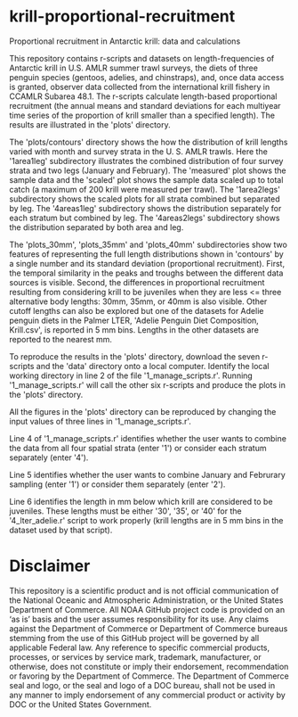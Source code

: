 # krill-proportional-recruitment
Proportional recruitment in Antarctic krill: data and calculations

This repository contains r-scripts and datasets on length-frequencies of Antarctic krill in U.S. AMLR summer trawl surveys, the diets of three penguin species (gentoos, adelies, and chinstraps), and, once data access is granted, observer data collected from the international krill fishery in CCAMLR Subarea 48.1. The r-scripts calculate length-based proportional recruitment (the annual means and standard deviations for each multiyear time series of the proportion of krill smaller than a specified length). The results are illustrated in the 'plots' directory.

The 'plots/contours' directory shows the how the distribution of krill lengths varied with month and survey strata in the U. S. AMLR trawls. Here the '1area1leg' subdirectory illustrates the combined distribution of four survey strata and two legs (January and February). The 'measured' plot shows the sample data and the 'scaled' plot shows the sample data scaled up to total catch (a maximum of 200 krill were measured per trawl). The '1area2legs' subdirectory shows the scaled plots for all strata combined but separated by leg. The '4areas1leg' subdirectory shows the distribution separately for each stratum but combined by leg. The '4areas2legs' subdirectory shows the distribution separated by both area and leg.

The 'plots_30mm', 'plots_35mm' and 'plots_40mm' subdirectories show two features of representing the full length distributions shown in 'contours' by a single number and its standard deviation (proportional recruitment). First, the temporal similarity in the peaks and troughs between the different data sources is visible. Second, the differences in proportional recruitment resulting from considering krill to be juveniles when they are less <= three alternative body lengths: 30mm, 35mm, or 40mm is also visible. Other cutoff lengths can also be explored but one of the datasets for Adelie penguin diets in the Palmer LTER, 'Adelie Penguin Diet Composition, Krill.csv', is reported in 5 mm bins. Lengths in the other datasets are reported to the nearest mm.

To reproduce the results in the 'plots' directory, download the seven r-scripts and the 'data' directory onto a local computer. Identify the local working directory in line 2 of the file '1_manage_scripts.r'. Running '1_manage_scripts.r' will call the other six r-scripts and produce the plots in the 'plots' directory.

All the figures in the 'plots' directory can be reproduced by changing the input values of three lines in '1_manage_scripts.r'.

Line 4 of '1_manage_scripts.r' identifies whether the user wants to combine the data from all four spatial strata (enter '1') or consider each stratum separately (enter '4').

Line 5 identifies whether the user wants to combine January and Februrary sampling (enter '1') or consider them separately (enter '2').

Line 6 identifies the length in mm below which krill are considered to be juveniles. These lengths must be either '30', '35', or '40' for the '4_lter_adelie.r' script to work properly (krill lengths are in 5 mm bins in the dataset used by that script).

# Disclaimer

This repository is a scientific product and is not official communication of the National Oceanic and Atmospheric Administration, or the United States Department of Commerce. All NOAA GitHub project code is provided on an ‘as is’ basis and the user assumes responsibility for its use. Any claims against the Department of Commerce or Department of Commerce bureaus stemming from the use of this GitHub project will be governed by all applicable Federal law. Any reference to specific commercial products, processes, or services by service mark, trademark, manufacturer, or otherwise, does not constitute or imply their endorsement, recommendation or favoring by the Department of Commerce. The Department of Commerce seal and logo, or the seal and logo of a DOC bureau, shall not be used in any manner to imply endorsement of any commercial product or activity by DOC or the United States Government.
